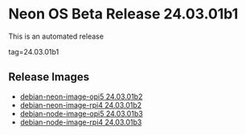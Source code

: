 # Neon OS Beta Release 24.03.01b1
This is an automated release

tag=24.03.01b1

## Release Images
- [debian-neon-image-opi5 24.03.01b2](https://2222.us/app/files/neon_images/core/opi5/dev/debian-neon-image-opi5_2024-03-01_19_21.img.xz)
- [debian-neon-image-rpi4 24.03.01b2](https://2222.us/app/files/neon_images/core/rpi4/dev/debian-neon-image-rpi4_2024-03-01_19_21.img.xz)
- [debian-node-image-opi5 24.03.01b3](https://2222.us/app/files/neon_images/node/opi5/dev/debian-node-image-opi5_2024-03-01_22_09.img.xz)
- [debian-node-image-rpi4 24.03.01b3](https://2222.us/app/files/neon_images/node/rpi4/dev/debian-node-image-rpi4_2024-03-01_22_09.img.xz)
